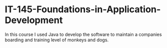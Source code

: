 # IT-145-Foundations-in-Application-Development

In this course I used Java to develop the software to maintain a companies boarding and training level of monkeys and dogs. 
